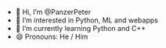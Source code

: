 - 👋 Hi, I’m @PanzerPeter
- 👀 I’m interested in Python, ML and webapps
- 🌱 I’m currently learning Python and C++
- 😄 Pronouns: He / Him

<!---
PanzerPeter/PanzerPeter is a ✨ special ✨ repository because its `README.md` (this file) appears on your GitHub profile.
You can click the Preview link to take a look at your changes.
--->
